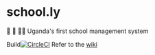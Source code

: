 # school.ly
:school: :school_satchel: :man_teacher: Uganda's first school management system

Build[![CircleCI](https://circleci.com/gh/TrustFinity/school.ly/tree/dev.svg?style=svg)](https://circleci.com/gh/TrustFinity/school.ly/tree/dev)
Refer to the [wiki](https://github.com/TrustFinity/school.ly/wiki)
